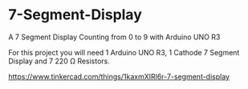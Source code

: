 # 7-Segment-Display
A 7 Segment Display Counting from 0 to 9 with Arduino UNO R3

For this project you will need 1 Arduino UNO R3, 1 Cathode 7 Segment Display and 7 220 Ω Resistors.

https://www.tinkercad.com/things/1kaxmXIRl6r-7-segment-display

